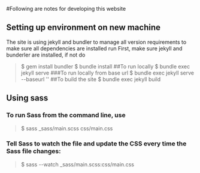 #Following are notes for developing this website
## Setting up environment on new machine
The site is using jekyll and bundler to manage all version requirements
to make sure all dependencies are installed run
First, make sure jekyll and bunderler are installed, if not do
> $ gem install bundler
> $ bundle install
##To run locally
> $ bundle exec jekyll serve
###To run locally from base url
> $ bundle exec jekyll serve --baseurl ''
##To build the site
> $ bundle exec jekyll build
## Using sass
### To run Sass from the command line, use
> $ sass _sass/main.scss css/main.css
### Tell Sass to watch the file and update the CSS every time the Sass file changes:
> $ sass --watch _sass/main.scss:css/main.css
